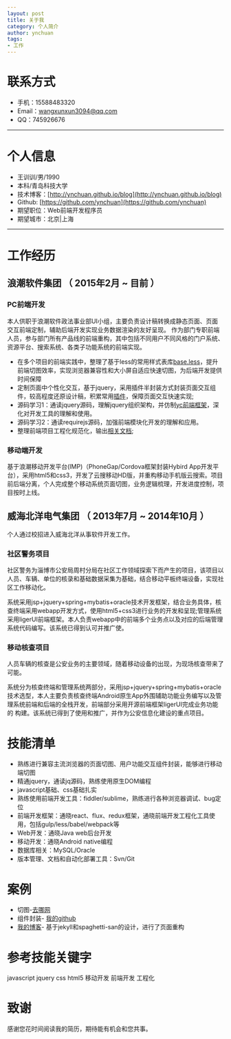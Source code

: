 ```yaml
---
layout: post
title: 关于我
category: 个人简介
author: ynchuan
tags:
- 工作
---
```


# 联系方式
- 手机：15588483320 
- Email：wangxunxun3094@qq.com 
- QQ：745926676

---

# 个人信息

 - 王训训/男/1990 
 - 本科/青岛科技大学  
 - 技术博客：[http://ynchuan.github.io/blog](http://ynchuan.github.io/blog)
 - Github: [https://github.com/ynchuan](https://github.com/ynchuan)
 - 期望职位：Web前端开发程序员 
 - 期望城市：北京\|上海   
 
---

# 工作经历

## 浪潮软件集团 （ 2015年2月 ~ 目前 ）

### PC前端开发
本人供职于浪潮软件政法事业部UI小组，主要负责设计稿转换成静态页面、页面交互前端定制，辅助后端开发实现业务数据渲染的友好呈现。
作为部门专职前端人员，参与部门所有产品线的前端重构，其中包括不同用户不同风格的门户系统、资源平台、搜索系统、各类子功能系统的前端实现。

- 在多个项目的前端实践中，整理了基于less的常用样式表库[base.less](https://github.com/ynchuan/coding/tree/master/repository/plugin/less/base.less)，提升前端切图效率，实现浏览器兼容性和大小屏自适应快速切图，为后端开发提供时间保障
- 定制页面中个性化交互，基于jquery，采用插件半封装方式封装页面交互组件，较高程度还原设计稿，积累常用[插件](https://github.com/ynchuan/coding)，保障页面交互快速实现; 
- 源码学习1：通读jquery源码，理解jquery组织架构，并仿制[yc前端框架](https://github.com/ynchuan/coding/blob/master/repository/experiment/js_exp/nativejs/yc.js)，深化对开发工具的理解和使用。
- 源码学习2：通读requirejs源码，加强前端模块化开发的理解和应用。
- 整理前端项目工程化规范化，输出[相关文档](https://github.com/ynchuan/coding/blob/master/repository/blog/项目搭建结构.md);

### 移动端开发
基于浪潮移动开发平台(IMP)（PhoneGap/Cordova框架封装Hybird App开发平台），采用html5和css3，开发了云搜移动HD版，并重构移动手机版云搜索。项目前后端分离，个人完成整个移动系统页面切图，业务逻辑梳理，开发进度控制，项目按时上线。 

## 威海北洋电气集团 （ 2013年7月 ~ 2014年10月 ）

个人通过校招进入威海北洋从事软件开发工作。

### 社区警务项目 
社区警务为淄博市公安局周村分局在社区工作领域探索下而产生的项目，该项目以人员、车辆、单位的核录和基础数据采集为基础，结合移动平板终端设备，实现社区工作移动化。

系统采用jsp+jquery+spring+mybatis+oracle技术开发框架，结合业务具体，核查终端采用webapp开发方式，使用html5+css3进行业务的开发和呈现;管理系统采用ligerUI前端框架。本人负责webapp中的前端多个业务点以及对应的后端管理系统代码编写。该系统已得到认可并推广使。



### 移动核查项目 
人员车辆的核查是公安业务的主要领域，随着移动设备的出现，为现场核查带来了可能。

系统分为核查终端和管理系统两部分，采用jsp+jquery+spring+mybatis+oracle技术选型，本人主要负责核查终端Android原生App外围辅助功能业务编写以及管理系统前端和后端的全栈开发，前端部分采用开源前端框架ligerUI完成业务功能的 构建。该系统已得到了使用和推广，并作为公安信息化建设的重点项目。


# 技能清单

- 熟练进行兼容主流浏览器的页面切图、用户功能交互组件封装，能够进行移动端切图
- 精通jquery，通读jq源码，熟练使用原生DOM编程
- javascript基础、css基础扎实
- 熟练使用前端开发工具：fiddler/sublime，熟练进行各种浏览器调试、bug定位
- 前端开发框架：通晓react、flux、redux框架，通晓前端开发工程化工具使用，包括gulp/less/babel/webpack等
- Web开发：通晓Java web后台开发
- 移动开发：通晓Android native编程
- 数据库相关：MySQL/Oracle
- 版本管理、文档和自动化部署工具：Svn/Git

# 案例 
- 切图-[去哪网](http://ynchuan.github.io/coding/repository/project/forksite/qunar.html)
- 组件封装- [我的github](https://github.com/ynchuan/coding#3基于项目的个人插件)
- [我的博客](http://ynchuan.github.io/blog)- 基于jekyll和spaghetti-san的设计，进行了页面重构

# 参考技能关键字

javascript jquery css html5 移动开发 前端开发 工程化 

# 致谢
感谢您花时间阅读我的简历，期待能有机会和您共事。